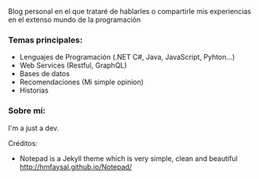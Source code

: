 
Blog personal en el que trataré de hablarles o compartirle mis experiencias en el extenso mundo de la programación
  
### Temas principales:

* Lenguajes de Programación (.NET C#, Java, JavaScript, Pyhton...)
* Web Services (Restful, GraphQL)
* Bases de datos
* Recomendaciones (Mi simple opinion)
* Historias

### Sobre mí:
I'm a just a dev.


Créditos:
* Notepad is a Jekyll theme which is very simple, clean and beautiful http://hmfaysal.github.io/Notepad/
